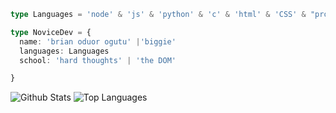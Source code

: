 ```typescript
type Languages = 'node' & 'js' & 'python' & 'c' & 'html' & 'CSS' & "projecting rust"

type NoviceDev = {
  name: 'brian oduor ogutu' |'biggie'
  languages: Languages
  school: 'hard thoughts' | 'the DOM'

}

```
![Github Stats](https://github-readme-stats.vercel.app/api?username=b1gg13&count_private=true&show_icons=true&theme=blue-green) ![Top Languages](https://github-readme-stats.vercel.app/api/top-langs?username=B1GG13&show_icons&theme=yellow-red)


